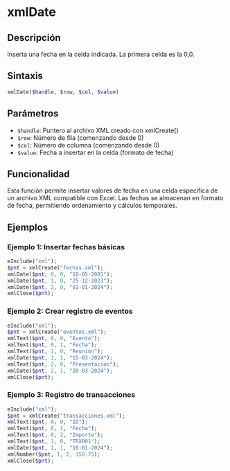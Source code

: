 # xmlDate

## Descripción
Inserta una fecha en la celda indicada. La primera celda es la 0,0.

## Sintaxis
```php
xmlDate($handle, $row, $col, $value)
```

## Parámetros
- `$handle`: Puntero al archivo XML creado con xmlCreate()
- `$row`: Número de fila (comenzando desde 0)
- `$col`: Número de columna (comenzando desde 0)
- `$value`: Fecha a insertar en la celda (formato de fecha)

## Funcionalidad
Esta función permite insertar valores de fecha en una celda específica de un archivo XML compatible con Excel. Las fechas se almacenan en formato de fecha, permitiendo ordenamiento y cálculos temporales.

## Ejemplos

### Ejemplo 1: Insertar fechas básicas
```php
eInclude("xml");
$pnt = xmlCreate("fechas.xml");
xmlDate($pnt, 0, 0, "18-05-2001");
xmlDate($pnt, 1, 0, "25-12-2023");
xmlDate($pnt, 2, 0, "01-01-2024");
xmlClose($pnt);
```

### Ejemplo 2: Crear registro de eventos
```php
eInclude("xml");
$pnt = xmlCreate("eventos.xml");
xmlText($pnt, 0, 0, "Evento");
xmlText($pnt, 0, 1, "Fecha");
xmlText($pnt, 1, 0, "Reunión");
xmlDate($pnt, 1, 1, "15-03-2024");
xmlText($pnt, 2, 0, "Presentación");
xmlDate($pnt, 2, 1, "20-03-2024");
xmlClose($pnt);
```

### Ejemplo 3: Registro de transacciones
```php
eInclude("xml");
$pnt = xmlCreate("transacciones.xml");
xmlText($pnt, 0, 0, "ID");
xmlText($pnt, 0, 1, "Fecha");
xmlText($pnt, 0, 2, "Importe");
xmlText($pnt, 1, 0, "TRX001");
xmlDate($pnt, 1, 1, "10-01-2024");
xmlNumber($pnt, 1, 2, 150.75);
xmlClose($pnt);
```